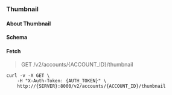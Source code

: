 ### Thumbnail

#### About Thumbnail

#### Schema



#### Fetch

> GET /v2/accounts/{ACCOUNT_ID}/thumbnail

```shell
curl -v -X GET \
    -H "X-Auth-Token: {AUTH_TOKEN}" \
    http://{SERVER}:8000/v2/accounts/{ACCOUNT_ID}/thumbnail
```

